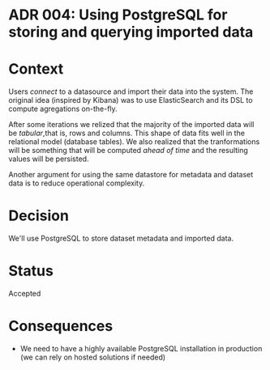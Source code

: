 # ADR 004: Using PostgreSQL for storing and querying imported data

# Context

Users _connect_ to a datasource and import their data into the system.
The original idea (inspired by Kibana) was to use ElasticSearch and
its DSL to compute agregations on-the-fly.

After some iterations we relized that the majority of the imported
data will be _tabular_,that is, rows and columns. This shape of
data fits well in the relational model (database tables).
We also realized that the tranformations will be something that
will be computed _ahead of time_ and the resulting values will
be persisted.

Another argument for using the same datastore for metadata and
dataset data is to reduce operational complexity.

# Decision

We'll use PostgreSQL to store dataset metadata and imported data.

# Status

Accepted

# Consequences

* We need to have a highly available PostgreSQL installation in
  production (we can rely on hosted solutions if needed)
